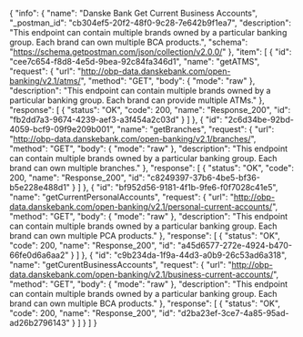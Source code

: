 {
  "info": {
    "name": "Danske Bank Get Current Business Accounts",
    "_postman_id": "cb304ef5-20f2-48f0-9c28-7e642b9f1ea7",
    "description": "This endpoint can contain multiple brands owned by a particular banking group. Each brand can own multiple BCA products.",
    "schema": "https://schema.getpostman.com/json/collection/v2.0.0/"
  },
  "item": [
    {
      "id": "cee7c654-f8d8-4e5d-9bea-92c84fa346d1",
      "name": "getATMS",
      "request": {
        "url": "http://obp-data.danskebank.com/open-banking/v2.1/atms/",
        "method": "GET",
        "body": {
          "mode": "raw"
        },
        "description": "This endpoint can contain multiple brands owned by a particular banking group. Each brand can provide multiple ATMs."
      },
      "response": [
        {
          "status": "OK",
          "code": 200,
          "name": "Response_200",
          "id": "fb2dd7a3-9674-4239-aef3-a3f454a2c03d"
        }
      ]
    },
    {
      "id": "2c6d34be-92bd-4059-bcf9-09f9e209b001",
      "name": "getBranches",
      "request": {
        "url": "http://obp-data.danskebank.com/open-banking/v2.1/branches/",
        "method": "GET",
        "body": {
          "mode": "raw"
        },
        "description": "This endpoint can contain multiple brands owned by a particular banking group. Each brand can own multiple branches."
      },
      "response": [
        {
          "status": "OK",
          "code": 200,
          "name": "Response_200",
          "id": "c8249397-37b6-4be5-bf36-b5e228e488d1"
        }
      ]
    },
    {
      "id": "bf952d56-9181-4f1b-9fe6-f0f7028c41e5",
      "name": "getCurrentPersonalAccounts",
      "request": {
        "url": "http://obp-data.danskebank.com/open-banking/v2.1/personal-current-accounts/",
        "method": "GET",
        "body": {
          "mode": "raw"
        },
        "description": "This endpoint can contain multiple brands owned by a particular banking group. Each brand can own multiple PCA products."
      },
      "response": [
        {
          "status": "OK",
          "code": 200,
          "name": "Response_200",
          "id": "a45d6577-272e-4924-b470-66fe0d6a6aa2"
        }
      ]
    },
    {
      "id": "c9b234da-1f9a-44d3-a0b9-26c53ad6a318",
      "name": "getCurentBusinessAccounts",
      "request": {
        "url": "http://obp-data.danskebank.com/open-banking/v2.1/business-current-accounts/",
        "method": "GET",
        "body": {
          "mode": "raw"
        },
        "description": "This endpoint can contain multiple brands owned by a particular banking group. Each brand can own multiple BCA products."
      },
      "response": [
        {
          "status": "OK",
          "code": 200,
          "name": "Response_200",
          "id": "d2ba23ef-3ce7-4a85-95ad-ad26b2796143"
        }
      ]
    }
  ]
}